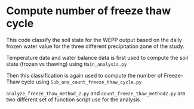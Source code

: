 # Compute number of freeze thaw cycle

This code classify the soil state for the WEPP output based on the daily frozen water value for the three different precipitation zone of the study.

Temperature data and water balance data is first used to compute the soil state (frozen vs thawing) using ```Main_analysis.py```

Then this classification is again used to compute the number of Freeze-Thaw cycle using ```Sub_ana_count_freeze_thaw_cycle.py```

```analyze_freeze_thaw_method_2.py``` and ```count_freeze_thaw_method2.py``` are two different set of function script use for the analysis.
